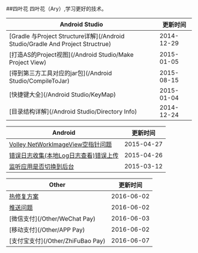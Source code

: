 ##四叶花
四叶花（Ary）,学习更好的技术。

Android Studio|更新时间
---|---
[Gradle 与Project Structure详解](/Android Studio/Gradle And Project Structrue)|2014-12-29
[打造AS的Project视图](/Android Studio/Make Project View)|2015-01-05
[得到第三方工具对应的jar包](/Android Studio/CompileToJar)|2015-08-15
[快捷键大全](/Android Studio/KeyMap)|2015-01-04
[目录结构详解](/Android Studio/Directory Info)|2014-12-24


Android |更新时间
---|---
[Volley NetWorkImageView空指针问题](/Android/NetWorkImageView_Pointer)|2015-04-27
[错误日志收集(本地Log日志查看)错误上传](/Android/ErrorHelper)|2015-04-26
[监听应用是否切换到后台](/Android/AppIsBackground)|2015-03-12



Other|更新时间
---|---
[热修复方案](/Other/HotFix)|2016-06-02
[推送问题](/Other/PushProblem)|2016-06-02
[微信支付](/Other/WeChat Pay)|2016-06-03
[移动支付](/Other/APP Pay)|2016-06-02
[支付宝支付](/Other/ZhiFuBao Pay)|2016-06-07
